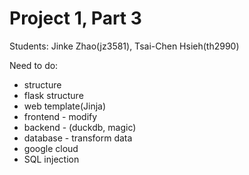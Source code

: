 # Project 1, Part 3

Students: Jinke Zhao(jz3581), Tsai-Chen Hsieh(th2990)

Need to do:
- structure
- flask structure
- web template(Jinja)
- frontend - modify
- backend - (duckdb, magic)
- database - transform data
- google cloud 
- SQL injection